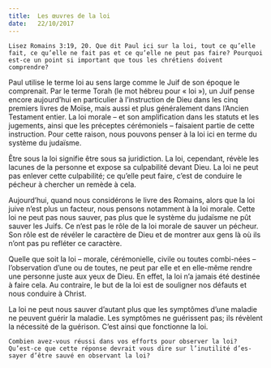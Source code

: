 ```yaml
---
title:  Les œuvres de la loi
date:   22/10/2017
---
```


`Lisez Romains 3:19, 20. Que dit Paul ici sur la loi, tout ce qu’elle fait, ce qu’elle ne fait pas et ce qu’elle ne peut pas faire? Pourquoi est-ce un point si important que tous les chrétiens doivent comprendre?`

Paul utilise le terme loi au sens large comme le Juif de son époque le comprenait. Par le terme Torah (le mot hébreu pour « loi »), un Juif pense encore aujourd’hui en particulier à l’instruction de Dieu dans les cinq premiers livres de Moïse, mais aussi et plus généralement dans l’Ancien Testament entier. La loi morale – et son amplification dans les statuts et les jugements, ainsi que les préceptes cérémoniels – faisaient partie de cette instruction. Pour cette raison, nous pouvons penser à la loi ici en terme du système du judaïsme.

Être sous la loi signifie être sous sa juridiction. La loi, cependant, révèle les lacunes de la personne et expose sa culpabilité devant Dieu. La loi ne peut pas enlever cette culpabilité; ce qu’elle peut faire, c’est de conduire le pécheur à chercher un remède à cela.

Aujourd’hui, quand nous considérons le livre des Romains, alors que la loi juive n’est plus un facteur, nous pensons notamment à la loi morale. Cette loi ne peut pas nous sauver, pas plus que le système du judaïsme ne pût sauver les Juifs. Ce n’est pas le rôle de la loi morale de sauver un pécheur. Son rôle est de révéler le caractère de Dieu et de montrer aux gens là où ils n’ont pas pu refléter ce caractère.

Quelle que soit la loi – morale, cérémonielle, civile ou toutes combi-nées – l’observation d’une ou de toutes, ne peut par elle et en elle-même rendre une personne juste aux yeux de Dieu. En effet, la loi n’a jamais été destinée à faire cela. Au contraire, le but de la loi est de souligner nos défauts et nous conduire à Christ. 

La loi ne peut nous sauver d’autant plus que les symptômes d’une maladie ne peuvent guérir la maladie. Les symptômes ne guérissent pas; ils révèlent la nécessité de la guérison. C’est ainsi que fonctionne la loi.

`Combien avez-vous réussi dans vos efforts pour observer la loi? Qu’est-ce que cette réponse devrait vous dire sur l’inutilité d’es-sayer d’être sauvé en observant la loi?`

